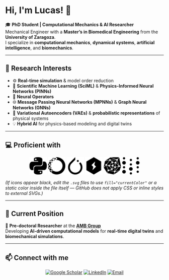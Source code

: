 # Hi, I'm **Lucas**! 👋

🎓 **PhD Student | Computational Mechanics & AI Researcher**  
Mechanical Engineer with a **Master’s in Biomedical Engineering** from the **University of Zaragoza**.  
I specialize in **computational mechanics**, **dynamical systems**, **artificial intelligence**, and **biomechanics**.

---

## 🔬 Research Interests

- ⚙️ **Real-time simulation** & model order reduction  
- 🧠 **Scientific Machine Learning (SciML)** & **Physics-Informed Neural Networks (PINNs)**  
- 🔗 **Neural Operators**  
- 🌐 **Message Passing Neural Networks (MPNNs)** & **Graph Neural Networks (GNNs)**  
- 🎲 **Variational Autoencoders (VAEs)** & **probabilistic representations** of physical systems  
- 💡 **Hybrid AI** for physics-based modeling and digital twins  

---

## 💻 Proficient with

<p align="center">
  <img src="python.svg" alt="Python" width="55" height="55" />
  <img src="anaconda.svg" alt="Anaconda" width="55" height="55" />
  <img src="pytorch.svg" alt="PyTorch" width="55" height="55" />
  <img src="lightning.svg" alt="PyTorch Lightning" width="55" height="55" />
  <img src="pyg.svg" alt="PyTorch Geometric" width="55" height="55" />
  <img src="weightsandbiases.svg" alt="Weights & Biases" width="55" height="55" />
</p>

*(If icons appear black, edit the `.svg` files to use `fill="currentColor"` or a static color inside the file itself — GitHub does not apply CSS or inline styles to external SVGs.)*

---

## 🧭 Current Position

📍 **Pre-doctoral Researcher** at the [**AMB Group**](https://amb.unizar.es/)  
Developing **AI-driven computational models** for **real-time digital twins** and **biomechanical simulations**.

---

## 📫 Connect with me

<p align="center">
  <a href="https://scholar.google.com/" target="_blank"><img src="google-scholar.svg" alt="Google Scholar" width="40" height="40"/></a>
  <a href="https://www.linkedin.com/" target="_blank"><img src="linkedin.svg" alt="LinkedIn" width="40" height="40"/></a>
  <a href="mailto:lucas@unizar.es"><img src="email.svg" alt="Email" width="40" height="40"/></a>
</p>
